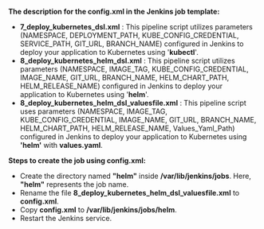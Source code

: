 **The description for the **config.xml** in the Jenkins job template:**

   - **7_deploy_kubernetes_dsl.xml**  : This pipeline script utilizes parameters (NAMESPACE, DEPLOYMENT_PATH, KUBE_CONFIG_CREDENTIAL, SERVICE_PATH, GIT_URL, BRANCH_NAME) configured in Jenkins to deploy your application to Kubernetes using '**kubectl**'.
   - **8_deploy_kubernetes_helm_dsl.xml**  :  This pipeline script utilizes parameters (NAMESPACE, IMAGE_TAG, KUBE_CONFIG_CREDENTIAL, IMAGE_NAME, GIT_URL, BRANCH_NAME, HELM_CHART_PATH, HELM_RELEASE_NAME) configured in Jenkins to deploy your application to Kubernetes using '**helm**'.
   - **8_deploy_kubernetes_helm_dsl_valuesfile.xml**  :  This pipeline script uses parameters (NAMESPACE, IMAGE_TAG, KUBE_CONFIG_CREDENTIAL, IMAGE_NAME, GIT_URL, BRANCH_NAME, HELM_CHART_PATH, HELM_RELEASE_NAME, Values_Yaml_Path) configured in Jenkins to deploy your application to Kubernetes using **'helm'** with **values.yaml**.

**Steps to create the job using config.xml:**

   - Create the directory named **"helm"** inside **/var/lib/jenkins/jobs**. Here, **"helm"** represents the job name.
   - Rename the file **8_deploy_kubernetes_helm_dsl_valuesfile.xml** to **config.xml**.
   - Copy **config.xml** to **/var/lib/jenkins/jobs/helm**.
   - Restart the Jenkins service.
